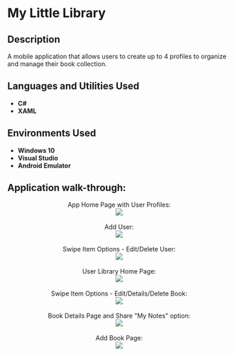 <h1>My Little Library</h1>

<h2>Description</h2>
A mobile application that allows users to create up to 4 profiles to organize and manage their book collection. 
<br />


<h2>Languages and Utilities Used</h2>

- <b>C#</b> 
- <b>XAML</b>

<h2>Environments Used </h2>

- <b>Windows 10</b>
- <b>Visual Studio</b>
- <b>Android Emulator</b>

<h2>Application walk-through:</h2>

<p align="center">
App Home Page with User Profiles: <br/>
<img src="https://i.imgur.com/35cTxzE.png"/>
<br />
<br />
Add User:  <br/>
<img src="https://i.imgur.com/dgJ4gLv.png"/>
<br />
<br />
Swipe Item Options - Edit/Delete User:  <br/>
<img src="https://i.imgur.com/34BdiQ1.png"/>
<br />
<br />
User Library Home Page:  <br/>
<img src="https://i.imgur.com/R9mAH9x.png">
<br />
<br />
Swipe Item Options - Edit/Details/Delete Book:  <br/>
<img src="https://i.imgur.com/SQ9U3hI.png"/>
<br />
<br />
Book Details Page and Share "My Notes" option: <br/>
<img src="https://i.imgur.com/sNeOtsb.png"/>
<br />
<br />
Add Book Page:  <br/>
<img src="https://i.imgur.com/fBx1Jt4.png"/>
</p>

<!--
 ```diff
- text in red
+ text in green
! text in orange
# text in gray
@@ text in purple (and bold)@@
```
--!>
